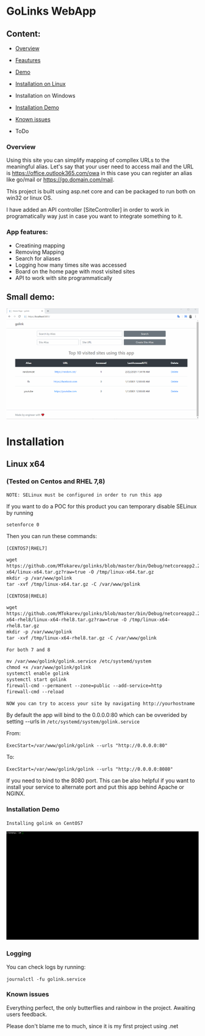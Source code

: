 # GoLinks WebApp

## Content:

* [Overview](#Overview)

* [Feautures](#App-features)
* [Demo](#Small-demo)
* [Installation on Linux](#Linux-x64)
* Installation on Windows
* [Installation Demo](#Installation-Demo)
* [Known issues](#Known-issues)
* ToDo

### Overview

Using this site you can simplify mapping of compllex URLs to the meaningful alias.
Let's say that your user need to access mail and the URL is  https://office.outlook365.com/owa in this case you can register an alias like go/mail or https://go.domain.com/mail.

This project is built using asp.net core and can be packaged to run both on win32 or linux OS.

I have added an API controller [SiteController] in order to work in programatically way just in case you want to integrate something to it.

### App features:

* Creatining mapping
* Removing Mapping
* Search for aliases
* Logging how many times site was accessed
* Board on the home page with most visited sites
* API to work with site programmatically
  
Small demo:
---
![img](~/../Docs/Img/goLinksDemo.gif)


# Installation

## Linux x64 
### (Tested on Centos and RHEL 7,8)

`NOTE: SELinux must be configured in order to run this app`

If you want to do a POC for this product you can temporary disable SELinux by running
```
setenforce 0
```
Then you can run these commands:

`[CENTOS7|RHEL7]`

```
wget https://github.com/MTokarev/golinks/blob/master/bin/Debug/netcoreapp2.2/linux-x64/linux-x64.tar.gz?raw=true -O /tmp/linux-x64.tar.gz
mkdir -p /var/www/golink
tar -xvf /tmp/linux-x64.tar.gz -C /var/www/golink
```
`[CENTOS8|RHEL8]`

```
wget https://github.com/MTokarev/golinks/blob/master/bin/Debug/netcoreapp2.2/linux-x64-rhel8/linux-x64-rhel8.tar.gz?raw=true -O /tmp/linux-x64-rhel8.tar.gz
mkdir -p /var/www/golink
tar -xvf /tmp/linux-x64-rhel8.tar.gz -C /var/www/golink
```

`For both 7 and 8`

```
mv /var/www/golink/golink.service /etc/systemd/system
chmod +x /var/www/golink/golink
systemctl enable golink
systemctl start golink
firewall-cmd --permanent --zone=public --add-service=http
firewall-cmd --reload
```


`NOW you can try to access your site by navigating http://yourhostname`

By default the app will bind to the 0.0.0.0:80 which can be ovverided by setting --urls in `/etc/systemd/system/golink.service`

From:

`ExecStart=/var/www/golink/golink --urls "http://0.0.0.0:80"`

To:

`ExecStart=/var/www/golink/golink --urls "http://0.0.0.0:8080"`

If you need to bind to the 8080 port.
This can be also helpful if you want to install your service to alternate port and put this app behind Apache or NGINX.

### Installation Demo

`Installing golink on CentOS7`

![img](~/../Docs/Img/InstallationDemo.gif)


### Logging
You can check logs by running:

`journalctl -fu golink.service`

### Known issues

Everything perfect, the only butterflies and rainbow in the project. Awaiting users feedback.

Please don't blame me to much, since it is my first project using .net